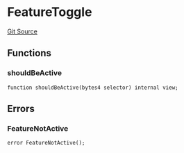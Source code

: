 # FeatureToggle
[Git Source](https://github.com/metacontract/mc/blob/d41f04df9ea19494be75c66f344b8104caf03cd2/plugin-functions/std/functions/protected/protection/FeatureToggle.sol)


## Functions
### shouldBeActive


```solidity
function shouldBeActive(bytes4 selector) internal view;
```

## Errors
### FeatureNotActive

```solidity
error FeatureNotActive();
```

